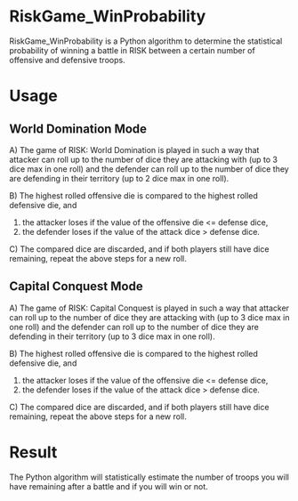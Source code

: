 # RiskGame_WinProbability

RiskGame_WinProbability is a Python algorithm to determine the statistical probability of winning a battle in RISK between a certain number of offensive and defensive troops.

# Usage

## World Domination Mode

A) The game of RISK: World Domination is played in such a way that attacker can roll up to the number of dice they are attacking with (up to 3 dice max in one roll) and the defender can roll up to the number of dice they are defending in their territory (up to 2 dice max in one roll).

B) The highest rolled offensive die is compared to the highest rolled defensive die, and
   1. the attacker loses if the value of the offensive die <= defense dice,
   2. the defender loses if the value of the attack dice > defense dice.

C) The compared dice are discarded, and if both players still have dice remaining, repeat the above steps for a new roll.

## Capital Conquest Mode

A) The game of RISK: Capital Conquest is played in such a way that attacker can roll up to the number of dice they are attacking with (up to 3 dice max in one roll) and the defender can roll up to the number of dice they are defending in their territory (up to 3 dice max in one roll).

B) The highest rolled offensive die is compared to the highest rolled defensive die, and
   1. the attacker loses if the value of the offensive die <= defense dice,
   2. the defender loses if the value of the attack dice > defense dice.

C) The compared dice are discarded, and if both players still have dice remaining, repeat the above steps for a new roll.

# Result
 
The Python algorithm will statistically estimate the number of troops you will have remaining after a battle and if you will win or not.

